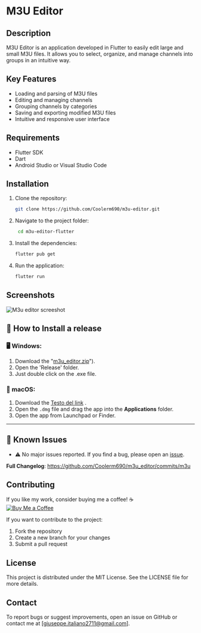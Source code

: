 # M3U Editor

## Description
M3U Editor is an application developed in Flutter to easily edit large and small M3U files. It allows you to select, organize, and manage channels into groups in an intuitive way.

## Key Features
- Loading and parsing of M3U files
- Editing and managing channels
- Grouping channels by categories
- Saving and exporting modified M3U files
- Intuitive and responsive user interface

## Requirements
- Flutter SDK
- Dart
- Android Studio or Visual Studio Code

## Installation
1. Clone the repository:

    ```bash
    git clone https://github.com/Coolerm690/m3u-editor.git
    ```

2. Navigate to the project folder:
   ```bash
    cd m3u-editor-flutter
    ```

3. Install the dependencies: 

    ```bash
    flutter pub get
    ```

4. Run the application:

    ```bash
    flutter run
    ```

## Screenshots
 ![M3u editor screeshot](https://github.com/user-attachments/assets/4ae3d11c-fc33-42d3-8d77-9dc937b7654c)


 ## 🚀 How to Install a release

### 🖥️ Windows:
1. Download the "[m3u_editor.zip](https://github.com/Coolerm690/m3u_editor/releases/download/m3u/m3u_editor.dmg)").
2. Open the 'Release' folder.
3. Just double click on the .exe file.

### 🍏 macOS:
1. Download the [Testo del link](URL-del-link ".dmg") .
2. Open the `.dmg` file and drag the app into the **Applications** folder.
3. Open the app from Launchpad or Finder.

---

## 🐞 Known Issues

- ⚠️ No major issues reported. If you find a bug, please open an [issue](https://github.com/Coolerm690/m3u_editor/issues).

**Full Changelog**: https://github.com/Coolerm690/m3u_editor/commits/m3u

  

## Contributing

If you like my work, consider buying me a coffee! ☕  
[![Buy Me a Coffee](https://github.com/user-attachments/assets/0af2012e-7445-4c52-ab59-7ee9988d0729)
](https://paypal.me/giuseppeitaliano1?country.x=IT&locale.x=it_IT)

If you want to contribute to the project:

1. Fork the repository
2. Create a new branch for your changes
3. Submit a pull request

## License
This project is distributed under the MIT License. See the LICENSE file for more details.

## Contact
To report bugs or suggest improvements, open an issue on GitHub or contact me at [giuseppe.italiano2711@gmail.com].
